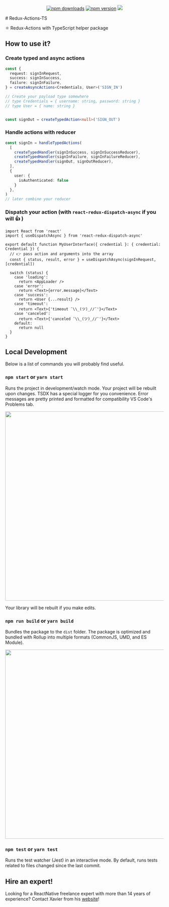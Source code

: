 <p align="center">
  <a href="https://www.npmjs.com/package/redux-actions-ts"><img alt="npm downloads" src="https://img.shields.io/npm/dm/redux-actions-ts.svg"/></a>
  <a href="https://www.npmjs.com/package/redux-actions-ts"><img alt="npm version" src="https://badge.fury.io/js/redux-actions-ts.svg"/></a>
  <a href="#hire-an-expert"><img src="https://img.shields.io/badge/%F0%9F%92%AA-hire%20an%20expert-brightgreen"/></a>
</p>
# Redux-Actions-TS

⚛️ Redux-Actions with TypeScript helper package

## How to use it?

### Create typed and async actions

```ts
const {
  request: signInRequest,
  success: signInSuccess,
  failure: signInFailure,
} = createAsyncActions<Credentials, User>('SIGN_IN')

// Create your payload type somewhere
// type Credentials = { username: string, password: string }
// type User = { name: string }


const signOut = createTypedAction<null>('SIGN_OUT')
```

### Handle actions with reducer

```ts
const signIn = handleTypedActions(
  [
    createTypedHandler(signInSuccess, signInSuccessReducer),
    createTypedHandler(signInFailure, signInFailureReducer),
    createTypedHandler(signOut, signOutReducer),
  ],
  {
    user: {
      isAuthenticated: false
    }
  },
)
// later combine your reducer
```

### Dispatch your action (with `react-redux-dispatch-async` if you will 👍 )
```tsx
import React from 'react'
import { useDispatchAsync } from 'react-redux-dispatch-async'

export default function MyUserInterface({ credential }: { credential: Credential }) {
  // 👉 pass action and arguments into the array
  const { status, result, error } = useDispatchAsync(signInRequest, [credential])

  switch (status) {
    case 'loading':
      return <AppLoader />
    case 'error':
      return <Text>{error.message}</Text>
    case 'success':
      return <User {...result} />
    case 'timeout':
      return <Text>{'timeout ¯\\_(ツ)_//¯'}</Text>
    case 'canceled':
      return <Text>{'canceled ¯\\_(ツ)_//¯'}</Text>
    default:
      return null
  }
}
```

## Local Development

Below is a list of commands you will probably find useful.

### `npm start` or `yarn start`

Runs the project in development/watch mode. Your project will be rebuilt upon changes. TSDX has a special logger for you convenience. Error messages are pretty printed and formatted for compatibility VS Code's Problems tab.

<img src="https://user-images.githubusercontent.com/4060187/52168303-574d3a00-26f6-11e9-9f3b-71dbec9ebfcb.gif" width="600" />

Your library will be rebuilt if you make edits.

### `npm run build` or `yarn build`

Bundles the package to the `dist` folder.
The package is optimized and bundled with Rollup into multiple formats (CommonJS, UMD, and ES Module).

<img src="https://user-images.githubusercontent.com/4060187/52168322-a98e5b00-26f6-11e9-8cf6-222d716b75ef.gif" width="600" />

### `npm test` or `yarn test`

Runs the test watcher (Jest) in an interactive mode.
By default, runs tests related to files changed since the last commit.

## Hire an expert!

Looking for a ReactNative freelance expert with more than 14 years of experience? Contact Xavier from his [website](https://xaviercarpentier.com)!
